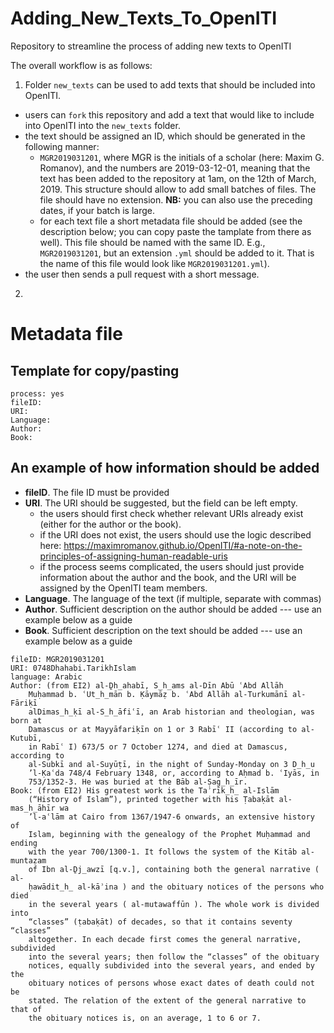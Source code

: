 # Adding_New_Texts_To_OpenITI

Repository to streamline the process of adding new texts to OpenITI

The overall workflow is as follows:

1. Folder `new_texts` can be used to add texts that should be included into OpenITI.
  - users can `fork` this repository and add a text that would like to include into OpenITI into the `new_texts` folder.
  - the text should be assigned an ID, which should be generated in the following manner:
    - `MGR2019031201`, where MGR is the initials of a scholar (here: Maxim G. Romanov), and the numbers are 2019-03-12-01, meaning that the text has been added to the repository at 1am, on the 12th of March, 2019. This structure should allow to add small batches of files. The file should have no extension. **NB:** you can also use the preceding dates, if your batch is large.
    - for each text file a short metadata file should be added (see the description below; you can copy paste the tamplate from there as well). This file should be named with the same ID. E.g., `MGR2019031201`, but an extension `.yml` should be added to it. That is the name of this file would look like `MGR2019031201.yml`).
  - the user then sends a pull request with a short message.

2. 

# Metadata file

## Template for copy/pasting

```
process: yes
fileID: 
URI:
Language:
Author:
Book:
```

## An example of how information should be added

- **fileID**. The file ID must be provided
- **URI**. The URI should be suggested, but the field can be left empty.
  - the users should first check whether relevant URIs already exist (either for the author or the book).
  - if the URI does not exist, the users should use the logic described here: <https://maximromanov.github.io/OpenITI/#a-note-on-the-principles-of-assigning-human-readable-uris>
  - if the process seems complicated, the users should just provide information about the author and the book, and the URI will be assigned by the OpenITI team members.
- **Language**. The language of the text (if multiple, separate with commas)
- **Author**. Sufficient description on the author should be added --- use an example below as a guide
- **Book**. Sufficient description on the text should be added --- use an example below as a guide

```
fileID: MGR2019031201
URI: 0748Dhahabi.TarikhIslam
language: Arabic 
Author: (from EI2) al-Ḏh̲ahabī, S̲h̲ams al-Dīn Abū ʿAbd Allāh
    Muḥammad b. ʿUt̲h̲mān b. Ḳāymāẓ b. ʿAbd Allāh al-Turkumānī al-Fāriḳī
    alDimas̲h̲ḳī al-S̲h̲āfiʿī, an Arab historian and theologian, was born at
    Damascus or at Mayyāfariḳīn on 1 or 3 Rabīʿ II (according to al-Kutubī,
    in Rabīʿ I) 673/5 or 7 October 1274, and died at Damascus, according to
    al-Subkī and al-Suyūṭī, in the night of Sunday-Monday on 3 D̲h̲u
    ’l-Ḳaʿda 748/4 February 1348, or, according to Aḥmad b. ʿIyās, in
    753/1352-3. He was buried at the Bāb al-Ṣag̲h̲īr.
Book: (from EI2) His greatest work is the Taʾrīk̲h̲ al-Islām
    (“History of Islam”), printed together with his Ṭabaḳāt al-mas̲h̲āhīr wa
    ’l-aʿlām at Cairo from 1367/1947-6 onwards, an extensive history of
    Islam, beginning with the genealogy of the Prophet Muḥammad and ending
    with the year 700/1300-1. It follows the system of the Kitāb al-muntaẓam
    of Ibn al-Ḏj̲awzī [q.v.], containing both the general narrative ( al-
    ḥawādit̲h̲ al-kāʾina ) and the obituary notices of the persons who died
    in the several years ( al-mutawaffūn ). The whole work is divided into
    “classes” (ṭabaḳāt) of decades, so that it contains seventy “classes”
    altogether. In each decade first comes the general narrative, subdivided
    into the several years; then follow the “classes” of the obituary
    notices, equally subdivided into the several years, and ended by the
    obituary notices of persons whose exact dates of death could not be
    stated. The relation of the extent of the general narrative to that of
    the obituary notices is, on an average, 1 to 6 or 7.
```
